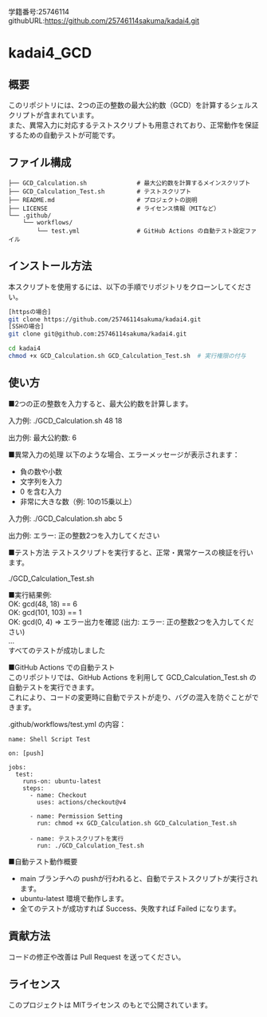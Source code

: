 学籍番号:25746114\
githubURL:https://github.com/25746114sakuma/kadai4.git

# kadai4_GCD
## 概要
このリポジトリには、2つの正の整数の最大公約数（GCD）を計算するシェルスクリプトが含まれています。\
また、異常入力に対応するテストスクリプトも用意されており、正常動作を保証するための自動テストが可能です。

## ファイル構成
```plaintext
├── GCD_Calculation.sh              # 最大公約数を計算するメインスクリプト
├── GCD_Calculation_Test.sh         # テストスクリプト
├── README.md                       # プロジェクトの説明
├── LICENSE                         # ライセンス情報（MITなど）
└── .github/
    └── workflows/
        └── test.yml                # GitHub Actions の自動テスト設定ファイル
```

## インストール方法
本スクリプトを使用するには、以下の手順でリポジトリをクローンしてください。
```bash
[httpsの場合]
git clone https://github.com/25746114sakuma/kadai4.git
[SSHの場合]
git clone git@github.com:25746114sakuma/kadai4.git

cd kadai4
chmod +x GCD_Calculation.sh GCD_Calculation_Test.sh  # 実行権限の付与
```
## 使い方
■2つの正の整数を入力すると、最大公約数を計算します。

入力例:
./GCD_Calculation.sh 48 18

出力例:
最大公約数: 6

■異常入力の処理
以下のような場合、エラーメッセージが表示されます：

- 負の数や小数
- 文字列を入力
- 0 を含む入力
- 非常に大きな数（例: 10の15乗以上）

入力例:
./GCD_Calculation.sh abc 5

 出力例:
エラー: 正の整数2つを入力してください

■テスト方法
テストスクリプトを実行すると、正常・異常ケースの検証を行います。

./GCD_Calculation_Test.sh

■実行結果例:\
OK: gcd(48, 18) == 6\
OK: gcd(101, 103) == 1\
OK: gcd(0, 4) => エラー出力を確認 (出力: エラー: 正の整数2つを入力してください)\
...\
すべてのテストが成功しました

■GitHub Actions での自動テスト\
このリポジトリでは、GitHub Actions を利用して GCD_Calculation_Test.sh の自動テストを実行できます。\
これにより、コードの変更時に自動でテストが走り、バグの混入を防ぐことができます。

.github/workflows/test.yml の内容：

```plaintext
name: Shell Script Test

on: [push]

jobs:
  test:
    runs-on: ubuntu-latest
    steps:
      - name: Checkout
        uses: actions/checkout@v4

      - name: Permission Setting
        run: chmod +x GCD_Calculation.sh GCD_Calculation_Test.sh

      - name: テストスクリプトを実行
        run: ./GCD_Calculation_Test.sh
```
■自動テスト動作概要
- main ブランチへの pushが行われると、自動でテストスクリプトが実行されます。
- ubuntu-latest 環境で動作します。
- 全てのテストが成功すれば Success、失敗すれば Failed になります。

## 貢献方法
コードの修正や改善は Pull Request を送ってください。

## ライセンス
このプロジェクトは MITライセンス のもとで公開されています。
